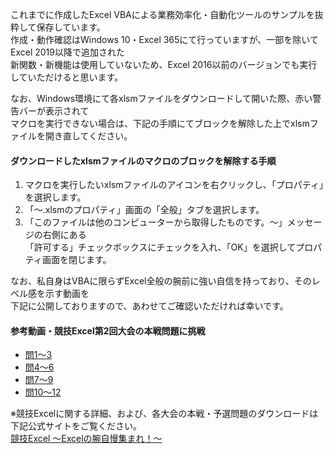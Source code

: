 これまでに作成したExcel VBAによる業務効率化・自動化ツールのサンプルを抜粋して保存しています。  
作成・動作確認はWindows 10・Excel 365にて行っていますが、一部を除いてExcel 2019以降で追加された  
新関数・新機能は使用していないため、Excel 2016以前のバージョンでも実行していただけると思います。  
  
なお、Windows環境にて各xlsmファイルをダウンロードして開いた際、赤い警告バーが表示されて  
マクロを実行できない場合は、下記の手順にてブロックを解除した上でxlsmファイルを開き直してください。  
  
#### ダウンロードしたxlsmファイルのマクロのブロックを解除する手順
1. マクロを実行したいxlsmファイルのアイコンを右クリックし、「プロパティ」を選択します。
2. 「～.xlsmのプロパティ」画面の「全般」タブを選択します。
3. 「このファイルは他のコンピューターから取得したものです。～」メッセージの右側にある  
「許可する」チェックボックスにチェックを入れ、「OK」を選択してプロパティ画面を閉じます。
  
なお、私自身はVBAに限らずExcel全般の腕前に強い自信を持っており、そのレベル感を示す動画を  
下記に公開しておりますので、あわせてご確認いただければ幸いです。  

#### 参考動画・競技Excel第2回大会の本戦問題に挑戦  
* [問1～3](https://youtu.be/BnzghpURFvk)
* [問4～6](https://youtu.be/98X3vzoMEhE)
* [問7～9](https://youtu.be/04UGjHOHVUY)
* [問10～12](https://youtu.be/6IuC_erHRJ4)

※競技Excelに関する詳細、および、各大会の本戦・予選問題のダウンロードは下記公式サイトをご覧ください。  
[競技Excel 〜Excelの腕自慢集まれ！〜](https://fukusen.org/excel-for-e-sports/)
